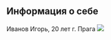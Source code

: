 ## Информация о себе
Иванов Игорь, 20 лет 
г. Прага 
<img src='https://praga-praha.ru/wp-content/uploads/2010/12/Starom%C4%9Bstsk%C3%A9-n%C3%A1m%C4%9Bst%C3%AD.jpg'>